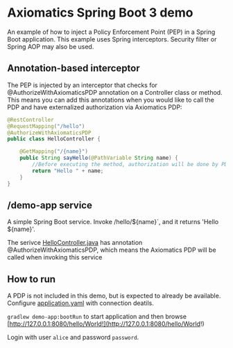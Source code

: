 # Axiomatics Spring Boot 3 demo
An example of how to inject a Policy Enforcement Point (PEP) in a Spring Boot application.
This example uses Spring interceptors. Security filter or Spring AOP may also be used.

## Annotation-based interceptor

The PEP is injected by an interceptor that checks for @AuthorizeWithAxiomaticsPDP annotation on a Controller class or method.
This means you can add this annotations when you would like to call the PDP and have externalized authorization via Axiomatics PDP:
```java
@RestController
@RequestMapping("/hello")
@AuthorizeWithAxiomaticsPDP
public class HelloController {

    @GetMapping("/{name}")
    public String sayHello(@PathVariable String name) {
        //Before executing the method, authorization will be done by PDP, becuase of the @AuthorizeWithAxiomaticsPDP annotation on the controller class.
        return "Hello " + name;
    }
}
```


## /demo-app service
A simple Spring Boot service. Invoke /hello/${name}`, and it returns 'Hello ${name}'.

The serivce [HelloController.java](demo-app/src/main/java/com/axiomatics/demo/app/controller/HelloController.java) 
has annotation @AuthorizeWithAxiomaticsPDP, which means the Axiomatics PDP will be called when invoking this service

## How to run

A PDP is not included in this demo, but is expected to already be available.
Configure [application.yaml](demo-app/src/main/resources/application.yaml) with connection deatils.

`gradlew demo-app:bootRun` to start application and then browse
[http://127.0.0.1:8080/hello/World!](http://127.0.0.1:8080/hello/World!)

Login with user `alice` and password `password`.